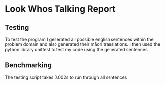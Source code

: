 # Look Whos Talking Report
## Testing
To test the program I generated all possible english sentences within the problem domain and also generated their māori translations. I then used the python library unittest to test my code using the generated sentences

## Benchmarking
The testing script takes 0.002s to run through all sentences